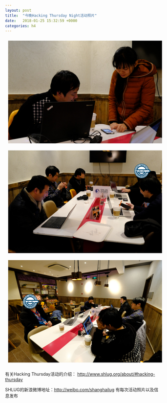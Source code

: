 ```yaml
---
layout: post
title:  "今晚Hacking Thursday Night活动照片"
date:   2018-01-25 15:32:59 +0000
categories: h4
---
```


[<img style='margin:10px;' src='https://raw.githubusercontent.com/shanghailug/res2018/master/i125.h4/i125_1959_1500+08.1920p.jpg'>](https://raw.githubusercontent.com/shanghailug/res2018/master/i125.h4/i125_1959_1500+08.JPG)
[<img style='margin:10px;' src='https://raw.githubusercontent.com/shanghailug/res2018/master/i125.h4/i125_2018_0700+08.1920p.jpg'>](https://raw.githubusercontent.com/shanghailug/res2018/master/i125.h4/i125_2018_0700+08.JPG)
[<img style='margin:10px;' src='https://raw.githubusercontent.com/shanghailug/res2018/master/i125.h4/i125_2018_3100+08.1920p.jpg'>](https://raw.githubusercontent.com/shanghailug/res2018/master/i125.h4/i125_2018_3100+08.JPG)

有关Hacking Thursday活动的介绍：
http://www.shlug.org/about/#hacking-thursday

SHLUG的新浪微博地址：http://weibo.com/shanghailug 有每次活动照片以及信息发布


